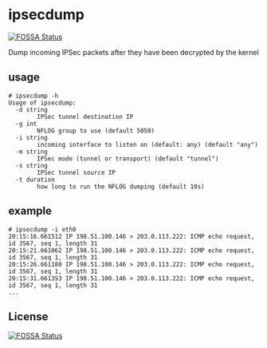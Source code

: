 # ipsecdump
[![FOSSA Status](https://app.fossa.io/api/projects/git%2Bgithub.com%2Fx-way%2Fipsecdump.svg?type=shield)](https://app.fossa.io/projects/git%2Bgithub.com%2Fx-way%2Fipsecdump?ref=badge_shield)


Dump incoming IPSec packets after they have been decrypted by the kernel

## usage

```
# ipsecdump -h
Usage of ipsecdump:
  -d string
    	IPSec tunnel destination IP
  -g int
    	NFLOG group to use (default 5050)
  -i string
    	incoming interface to listen on (default: any) (default "any")
  -m string
    	IPSec mode (tunnel or transport) (default "tunnel")
  -s string
    	IPSec tunnel source IP
  -t duration
    	how long to run the NFLOG dumping (default 10s)
```

## example

```
# ipsecdump -i eth0
20:15:16.661512 IP 198.51.100.146 > 203.0.113.222: ICMP echo request, id 3567, seq 1, length 31
20:15:21.661062 IP 198.51.100.146 > 203.0.113.222: ICMP echo request, id 3567, seq 1, length 31
20:15:26.661180 IP 198.51.100.146 > 203.0.113.222: ICMP echo request, id 3567, seq 1, length 31
20:15:31.661353 IP 198.51.100.146 > 203.0.113.222: ICMP echo request, id 3567, seq 1, length 31
...
```


## License
[![FOSSA Status](https://app.fossa.io/api/projects/git%2Bgithub.com%2Fx-way%2Fipsecdump.svg?type=large)](https://app.fossa.io/projects/git%2Bgithub.com%2Fx-way%2Fipsecdump?ref=badge_large)